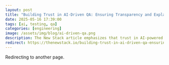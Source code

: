 ```yaml
---
layout: post
title: "Building Trust in AI-Driven QA: Ensuring Transparency and Explainability With GenAI"
date: 2025-05-16 17:39:00
tags: [ai, testing, qa]
categories: [engineering]
image: /assets/img/blog/ai-driven-qa.png
description: The New Stack article emphasizes that trust in AI-powered quality assurance depends on transparency, explainability, and human oversight, advocating for AI tools that can reason, adapt, and clearly communicate their actions to foster confidence and effective collaboration in DevOps environments.
redirect: https://thenewstack.io/building-trust-in-ai-driven-qa-ensuring-transparency-and-explainability-with-genai/
---
```


Redirecting to another page.
